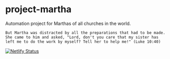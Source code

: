 # project-martha

Automation project for Marthas of all churches in the world.

`But Martha was distracted by all the preparations that had to be made. She came to him and asked, "Lord, don't you care that my sister has left me to do the work by myself? Tell her to help me!" (Luke 10:40)`

[![Netlify Status](https://api.netlify.com/api/v1/badges/dc1b25f1-319c-4045-95e6-bf814a0fa5e1/deploy-status)](https://app.netlify.com/sites/projectmartha/deploys)
